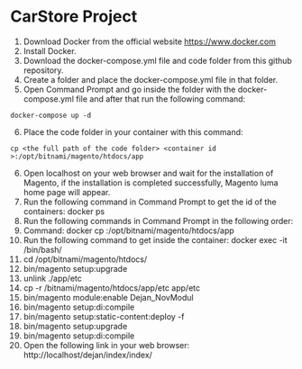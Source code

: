# CarStore Project

1. Download Docker from the official website https://www.docker.com
2. Install Docker.
3. Download the docker-compose.yml file and code folder from this github repository.
4. Create a folder and place the docker-compose.yml file in that folder.
5. Open Command Prompt and go inside the folder with the docker-compose.yml file and after that run the following command:
```
docker-compose up -d
```
6. Place the code folder in your container with this command: 
```
cp <the full path of the code folder> <container id >:/opt/bitnami/magento/htdocs/app 
```
6. Open localhost on your web browser and wait for the installation of Magento, if the installation is completed successfully, Magento luma home page will appear.
7. Run the following command in Command Prompt to get the id of the containers: docker ps
8. Run the following commands in Command Prompt in the following order: 
9. Command: docker cp <the full path of the code folder> <container id >:/opt/bitnami/magento/htdocs/app 
10. Run the following command to get inside the container: docker exec -it <container id> /bin/bash/
11. cd /opt/bitnami/magento/htdocs/
12. bin/magento setup:upgrade
13. unlink ./app/etc
14. cp -r /bitnami/magento/htdocs/app/etc app/etc
15. bin/magento module:enable Dejan_NovModul
16. bin/magento setup:di:compile 
17. bin/magento setup:static-content:deploy -f
18. bin/magento setup:upgrade
19. bin/magento setup:di:compile
20. Open the following link in your web browser: http://localhost/dejan/index/index/
